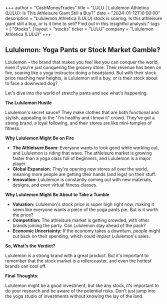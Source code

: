 +++
author = "CashMoneyTrades"
title = "LULU |  Lululemon Athletica (LULU):  Is This Athleisure Giant Still a Buy?"
date = "2024-01-12T10:00:00"
description = "Lululemon Athletica (LULU) stock is soaring.  Is this athleisure giant still a buy, or is it time to sell?  Find out in this insightful analysis."
tags = [
"Stocks",
]
layout = "stocks"
ticker = "LULU"
company = "Lululemon Athletica (LULU)"
+++
        


## Lululemon: Yoga Pants or Stock Market Gamble?

Lululemon – the brand that makes you feel like you can conquer the world, even if you're just conquering the grocery store. Their revenue has been on fire, soaring like a yoga instructor doing a headstand. But with their stock price reaching new heights, is Lululemon still a buy, or is their stock about to face a downward dog? 

Let's dive into the world of stretchy pants and see what's happening. 

**The Lululemon Hustle**

Lululemon's secret sauce?  They make clothes that are both functional and stylish, appealing to the "I'm healthy and I know it" crowd. They've got a strong brand, a loyal following, and their stores are like mini-temples of fitness. 

**Why Lululemon Might Be on Fire**

* **The Athleisure Boom:**  Everyone wants to look good while working out, and Lululemon is riding that wave. The athleisure market is growing faster than a yoga class full of beginners, and Lululemon is a major player. 
* **Global Expansion:** They're opening new stores all over the world, meaning more people are getting their hands (and legs) on their stuff. 
* **Innovation:**  Lululemon is constantly coming out with new materials, designs, and even virtual fitness classes. 

**Why Lululemon Might Be About to Take a Tumble**

* **Valuation:**  Lululemon's stock price is super high right now, making it seem like everyone wants a piece of the yoga pants pie. But is it worth the price? 
* **Competition:**  The athleisure market is getting crowded, with other brands joining the party. Can Lululemon stay ahead of the pack?
* **Economic Uncertainty:** If the economy takes a downturn, people might cut back on their spending, which could impact Lululemon's sales.

**So, What's the Verdict?**

Lululemon is a strong brand with a great product. But it's important to remember that the stock market is a rollercoaster, and even the hottest brands can cool off.  

**Final Thoughts:**

Lululemon might be a good investment, but like any stock, it's important to do your research and be aware of the potential risks.  Don't just jump into the yoga studio of investments without knowing the lay of the land. 

        